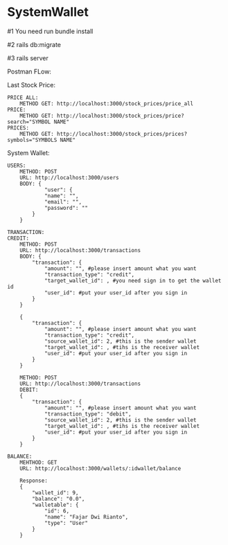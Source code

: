 # SystemWallet

#1 You need run bundle install

#2 rails db:migrate

#3 rails server

Postman FLow:

Last Stock Price:

    PRICE ALL:
        METHOD GET: http://localhost:3000/stock_prices/price_all
    PRICE:
        METHOD GET: http://localhost:3000/stock_prices/price?search="SYMBOL NAME"
    PRICES:
        METHOD GET: http://localhost:3000/stock_prices/prices?symbols="SYMBOLS NAME"

System Wallet:

    USERS: 
        METHOD: POST
        URL: http://localhost:3000/users
        BODY: {
                "user": {
                "name": "",
                "email": "",
                "password": ""
            }
        }
    
    TRANSACTION:
    CREDIT:
        METHOD: POST
        URL: http://localhost:3000/transactions
        BODY: {
            "transaction": {
                "amount": "", #please insert amount what you want
                "transaction_type": "credit", 
                "target_wallet_id": , #you need sign in to get the wallet id
                "user_id": #put your user_id after you sign in
            }
        }

        {
            "transaction": {
                "amount": "", #please insert amount what you want
                "transaction_type": "credit", 
                "source_wallet_id": 2, #this is the sender wallet
                "target_wallet_id": , #tihs is the receiver wallet
                "user_id": #put your user_id after you sign in
            }
        }

        METHOD: POST
        URL: http://localhost:3000/transactions
        DEBIT:
        {
            "transaction": {
                "amount": "", #please insert amount what you want
                "transaction_type": "debit", 
                "source_wallet_id": 2, #this is the sender wallet
                "target_wallet_id": , #tihs is the receiver wallet
                "user_id": #put your user_id after you sign in
            }
        }

    BALANCE:
        MEHTHOD: GET
        URL: http://localhost:3000/wallets/:idwallet/balance

        Response:
        {
            "wallet_id": 9,
            "balance": "0.0",
            "walletable": {
                "id": 6,
                "name": "Fajar Dwi Rianto",
                "type": "User"
            }
        }


